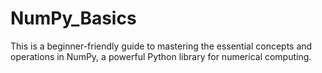 # NumPy_Basics
This is a beginner-friendly guide to mastering the essential concepts and operations in NumPy, a powerful Python library for numerical computing.

